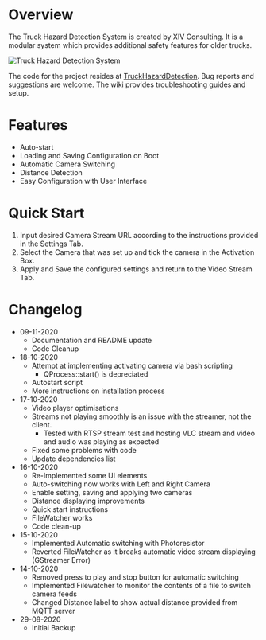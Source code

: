 # Overview
The Truck Hazard Detection System is created by XIV Consulting. It is a modular system which provides additional safety features for older trucks.

![Truck Hazard Detection System](media/combined.png)

The code for the project resides at [TruckHazardDetection](https://github.com/brokenax3/TruckHazardDetection). Bug reports and suggestions are welcome. The wiki provides troubleshooting guides and setup.

# Features
- Auto-start
- Loading and Saving Configuration on Boot
- Automatic Camera Switching
- Distance Detection
- Easy Configuration with User Interface

# Quick Start
1. Input desired Camera Stream URL according to the instructions provided in the Settings Tab.
2. Select the Camera that was set up and tick the camera in the Activation Box.
3. Apply and Save the configured settings and return to the Video Stream Tab.

# Changelog
- 09-11-2020
    - Documentation and README update
    - Code Cleanup
- 18-10-2020
    - Attempt at implementing activating camera via bash scripting
        - QProcess::start() is depreciated
    - Autostart script
    - More instructions on installation process
- 17-10-2020
    - Video player optimisations
    - Streams not playing smoothly is an issue with the streamer, not the client.
        - Tested with RTSP stream test and hosting VLC stream and video and audio was playing as expected
    - Fixed some problems with code
    - Update dependencies list
- 16-10-2020
    - Re-Implemented some UI elements
    - Auto-switching now works with Left and Right Camera
    - Enable setting, saving and applying two cameras
    - Distance displaying improvements
    - Quick start instructions
    - FileWatcher works
    - Code clean-up 
- 15-10-2020
    - Implemented Automatic switching with Photoresistor
    - Reverted FileWatcher as it breaks automatic video stream displaying (GStreamer Error)
- 14-10-2020
    - Removed press to play and stop button for automatic switching
    - Implemented Filewatcher to monitor the contents of a file to switch camera feeds
    - Changed Distance label to show actual distance provided from MQTT server
- 29-08-2020
    - Initial Backup
